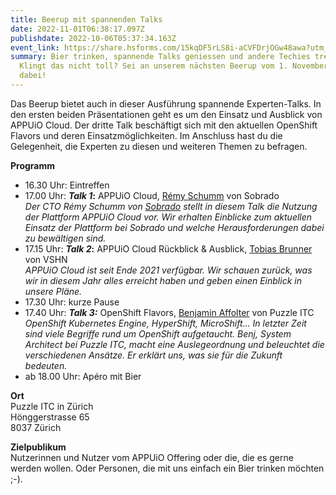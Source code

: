 ```yaml
---
title: Beerup mit spannenden Talks
date: 2022-11-01T06:38:17.097Z
publishdate: 2022-10-06T05:37:34.163Z
event_link: https://share.hsforms.com/15kqDF5rLS8i-aCVFDrjOGw48awa?utm_source=hs_email&utm_medium=email&_hsenc=p2ANqtz-_IEnfNHWpw-PFwrWwukgpPYd7wGzDB0WGc3ZMwm0_oZ17H8AQyTf4dWQgpo4KDOitN6SBx
summary: Bier trinken, spannende Talks geniessen und andere Techies treffen.
  Klingt das nicht toll? Sei an unserem nächsten Beerup vom 1. November 2022 mit
  dabei!
---
```

Das Beerup bietet auch in dieser Ausführung spannende Experten-Talks. In den ersten beiden Präsentationen geht es um den Einsatz und Ausblick von APPUiO Cloud. Der dritte Talk beschäftigt sich mit den aktuellen OpenShift Flavors und deren Einsatzmöglichkeiten. Im Anschluss hast du die Gelegenheit, die Experten zu diesen und weiteren Themen zu befragen.

**Programm**

* 16.30 Uhr: Eintreffen
* 17.00 Uhr: ***Talk 1*:** APPUiO Cloud, [Rémy Schumm](https://landing.sobrado.ch/de/about-us/?utm_source=hs_email&utm_medium=email&_hsenc=p2ANqtz-_IEnfNHWpw-PFwrWwukgpPYd7wGzDB0WGc3ZMwm0_oZ17H8AQyTf4dWQgpo4KDOitN6SBx) von Sobrado\
  *Der CTO Rémy Schumm von [Sobrado](https://landing.sobrado.ch/?utm_source=hs_email&utm_medium=email&_hsenc=p2ANqtz-_IEnfNHWpw-PFwrWwukgpPYd7wGzDB0WGc3ZMwm0_oZ17H8AQyTf4dWQgpo4KDOitN6SBx) stellt in diesem Talk die Nutzung der Plattform APPUiO Cloud vor. Wir erhalten Einblicke zum aktuellen Einsatz der Plattform bei Sobrado und welche Herausforderungen dabei zu bewältigen sind.*
* 17.15 Uhr: ***Talk 2*:** APPUiO Cloud Rückblick & Ausblick, [Tobias Brunner](https://www.vshn.ch/team/?utm_source=hs_email&utm_medium=email&_hsenc=p2ANqtz-_IEnfNHWpw-PFwrWwukgpPYd7wGzDB0WGc3ZMwm0_oZ17H8AQyTf4dWQgpo4KDOitN6SBx) von VSHN\
  *APPUiO Cloud ist seit Ende 2021 verfügbar. Wir schauen zurück, was wir in diesem Jahr alles erreicht haben und geben einen Einblick in unsere Pläne.*
* 17.30 Uhr: kurze Pause
* 17.40 Uhr: ***Talk 3:*** OpenShift Flavors, [Benjamin Affolter](https://www.puzzle.ch/de/blog/articles/author/baffolter?utm_source=hs_email&utm_medium=email&_hsenc=p2ANqtz-_IEnfNHWpw-PFwrWwukgpPYd7wGzDB0WGc3ZMwm0_oZ17H8AQyTf4dWQgpo4KDOitN6SBx) von Puzzle ITC\
  *OpenShift Kubernetes Engine, HyperShift, MicroShift... In letzter Zeit sind viele Begriffe rund um OpenShift aufgetaucht. Benj, System Architect bei Puzzle ITC, macht eine Auslegeordnung und beleuchtet die verschiedenen Ansätze. Er erklärt uns, was sie für die Zukunft bedeuten.*
* ab 18.00 Uhr: Apéro mit Bier

**Ort**\
Puzzle ITC in Zürich\
Hönggerstrasse 65\
8037 Zürich

**Zielpublikum**\
Nutzerinnen und Nutzer vom APPUiO Offering oder die, die es gerne werden wollen. Oder Personen, die mit uns einfach ein Bier trinken möchten ;-).